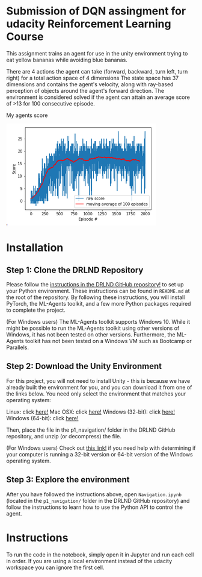 # Submission of DQN assingment for udacity Reinforcement Learning Course

This assignment trains an agent for use in the unity environment trying to eat yellow bananas while avoiding blue bananas. 

There are 4 actions the agent can take (forward, backward, turn left, turn right) for a total action space of 4 dimensions
The state space has 37 dimensions and contains the agent's velocity, along with ray-based perception of objects around the agent's forward direction. 
The environment is considered solved if the agent can attain an average score of >13 for 100 consecutive episode. 

My agents score

![Score over time and average](https://github.com/chrismelba/udacity-dqn/blob/master/Score-over-time.png)


# Installation

## Step 1: Clone the DRLND Repository
Please follow the [instructions in the DRLND GitHub repository!](https://github.com/udacity/deep-reinforcement-learning#dependencies) to set up your Python environment. These instructions can be found in `README.md` at the root of the repository. By following these instructions, you will install PyTorch, the ML-Agents toolkit, and a few more Python packages required to complete the project.

(For Windows users) The ML-Agents toolkit supports Windows 10. While it might be possible to run the ML-Agents toolkit using other versions of Windows, it has not been tested on other versions. Furthermore, the ML-Agents toolkit has not been tested on a Windows VM such as Bootcamp or Parallels. 

## Step 2: Download the Unity Environment
For this project, you will not need to install Unity - this is because we have already built the environment for you, and you can download it from one of the links below. You need only select the environment that matches your operating system:

Linux: click [here!](https://s3-us-west-1.amazonaws.com/udacity-drlnd/P1/Banana/Banana_Linux.zip)
Mac OSX: click [here!](https://s3-us-west-1.amazonaws.com/udacity-drlnd/P1/Banana/Banana.app.zip)
Windows (32-bit): click [here!](https://s3-us-west-1.amazonaws.com/udacity-drlnd/P1/Banana/Banana_Windows_x86.zip)
Windows (64-bit): click [here!](https://s3-us-west-1.amazonaws.com/udacity-drlnd/P1/Banana/Banana_Windows_x86_64.zip)

Then, place the file in the p1_navigation/ folder in the DRLND GitHub repository, and unzip (or decompress) the file.

(For Windows users) Check out [this link!](https://support.microsoft.com/en-us/help/827218/how-to-determine-whether-a-computer-is-running-a-32-bit-version-or-64) if you need help with determining if your computer is running a 32-bit version or 64-bit version of the Windows operating system.

## Step 3: Explore the environment
After you have followed the instructions above, open `Navigation.ipynb` (located in the `p1_navigation/` folder in the DRLND GitHub repository) and follow the instructions to learn how to use the Python API to control the agent.

# Instructions
To run the code in the notebook, simply open it in Jupyter and run each cell in order. If you are using a local environment instead of the udacity workspace you can ignore the first cell.